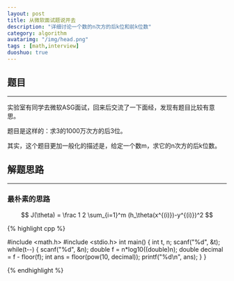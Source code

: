 ```yaml
---
layout: post
title: 从微软面试题说开去
description: "详细讨论一个数的n次方的后k位和前k位数"
category: algorithm
avatarimg: "/img/head.png"
tags : [math,interview]
duoshuo: true
---
```


## 题目
----------
实验室有同学去微软ASG面试，回来后交流了一下面经，发现有题目比较有意思。

题目是这样的：求3的1000万次方的后3位。

其实，这个题目更加一般化的描述是，给定一个数m，求它的n次方的后k位数。

## 解题思路
----------

### 最朴素的思路
$$
J(\theta) = \frac 1 2 \sum_{i=1}^m (h_\theta(x^{(i)})-y^{(i)})^2
$$

{% highlight cpp %}

#include <math.h>
#include <stdio.h>
int main()
{
	int t, n;
	scanf("%d", &t);
	while(t--)
	{
		scanf("%d", &n);
		double f = n*log10((double)n);
		double decimal = f - floor(f);
		int ans = floor(pow(10, decimal));
		printf("%d\n", ans);
	}
}

{% endhighlight %}
